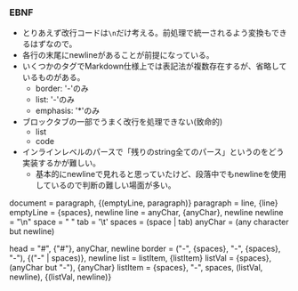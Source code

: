 ### EBNF

- とりあえず改行コードは`\n`だけ考える。前処理で統一されるよう変換もできるはずなので。
- 各行の末尾にnewlineがあることが前提になっている。
- いくつかのタグでMarkdown仕様上では表記法が複数存在するが、省略しているものがある。
  - border: '-'のみ
  - list: '-'のみ
  - emphasis: '\*'のみ
- ブロックタブの一部でうまく改行を処理できない(致命的)
  - list
  - code
- インラインレベルのパースで「残りのstring全てのパース」というのをどう実装するかが難しい。
  - 基本的にnewlineで見れると思っていたけど、段落中でもnewlineを使用しているので判断の難しい場面が多い。

document  = paragraph, {(emptyLine, paragraph)}
paragraph = line, {line}
emptyLine = {spaces}, newline
line      = anyChar, {anyChar}, newline
newline   = "\n"
space     = " "
tab       = '\t'
spaces    = (space | tab)
anyChar   = (any character but newline)

head      = "#", {"#"}, anyChar, newline
border    = ("-", {spaces}, "-", {spaces}, "-"), {("-" | spaces)}, newline
list      = listItem, {listItem}
listVal   = {spaces}, (anyChar but "-"), {anyChar}
listItem  = {spaces}, "-", spaces, (listVal, newline), {(listVal, newline)}
